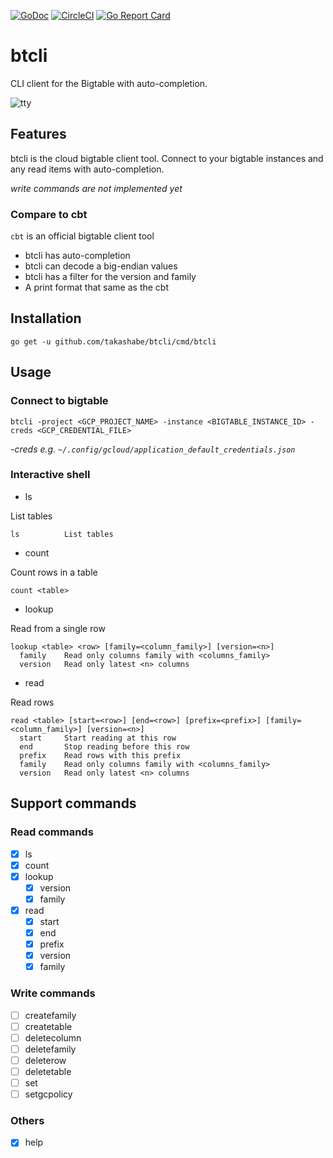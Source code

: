 [![GoDoc](https://godoc.org/github.com/takashabe/btcli?status.svg)](https://godoc.org/github.com/takashabe/btcli)
[![CircleCI](https://circleci.com/gh/takashabe/btcli.svg?style=shield)](https://circleci.com/gh/takashabe/btcli)
[![Go Report Card](https://goreportcard.com/badge/github.com/takashabe/btcli)](https://goreportcard.com/report/github.com/takashabe/btcli)

# btcli

CLI client for the Bigtable with auto-completion.

![tty](https://user-images.githubusercontent.com/681508/44247754-9ad3ea80-a221-11e8-9172-2cb709e1420a.gif)

## Features

btcli is the cloud bigtable client tool.  Connect to your bigtable instances and any read items with auto-completion.

_write commands are not implemented yet_

### Compare to cbt

`cbt` is an official bigtable client tool

- btcli has auto-completion
- btcli can decode a big-endian values
- btcli has a filter for the version and family
- A print format that same as the cbt

## Installation

```
go get -u github.com/takashabe/btcli/cmd/btcli
```

## Usage

### Connect to bigtable

```
btcli -project <GCP_PROJECT_NAME> -instance <BIGTABLE_INSTANCE_ID> -creds <GCP_CREDENTIAL_FILE>
```

_-creds e.g. `~/.config/gcloud/application_default_credentials.json`_

### Interactive shell

- ls

List tables

```
ls          List tables
```

- count

Count rows in a table

```
count <table>
```

- lookup

Read from a single row

```
lookup <table> <row> [family=<column_family>] [version=<n>]
  family    Read only columns family with <columns_family>
  version   Read only latest <n> columns
```

- read

Read rows

```
read <table> [start=<row>] [end=<row>] [prefix=<prefix>] [family=<column_family>] [version=<n>]
  start     Start reading at this row
  end       Stop reading before this row
  prefix    Read rows with this prefix
  family    Read only columns family with <columns_family>
  version   Read only latest <n> columns
```

## Support commands

### Read commands

- [x] ls
- [x] count
- [x] lookup
    - [x] version
    - [x] family
- [x] read
    - [x] start
    - [x] end
    - [x] prefix
    - [x] version
    - [x] family

### Write commands

- [ ] createfamily
- [ ] createtable
- [ ] deletecolumn
- [ ] deletefamily
- [ ] deleterow
- [ ] deletetable
- [ ] set
- [ ] setgcpolicy

### Others

- [x] help
